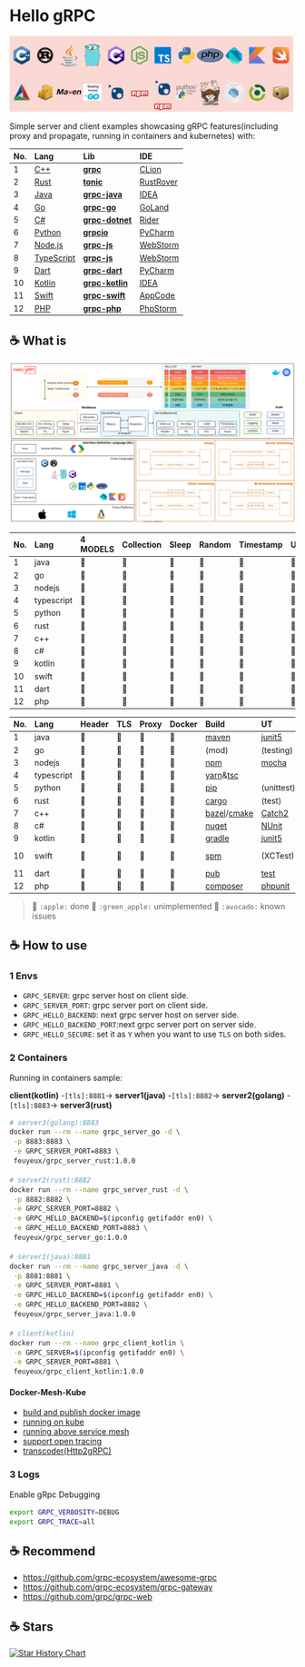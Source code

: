 <!-- markdownlint-disable MD033 MD045 -->

# Hello gRPC

<img src="diagram/build_tools.png" alt="build tools" style="width:500px" />

Simple server and client examples showcasing gRPC features(including proxy and propagate, running in containers and kubernetes) with:

| No. | Lang                         | Lib                                                             | IDE             |
|:----|:-----------------------------|:----------------------------------------------------------------|:----------------|
| 1   | [C++](hello-grpc-cpp-cmake)  | **[grpc](https://github.com/grpc/grpc/releases)**               | [CLion][15]     |
| 2   | [Rust](hello-grpc-rust)      | **[tonic](https://lib.rs/crates/tonic/versions)**               | [RustRover][31] |
| 3   | [Java](hello-grpc-java)      | **[grpc-java](https://github.com/grpc/grpc-java/releases)**     | [IDEA][4]       |
| 4   | [Go](hello-grpc-go)          | **[grpc-go](https://github.com/grpc/grpc-go/releases)**         | [GoLand][6]     |
| 5   | [C#](hello-grpc-csharp)      | **[grpc-dotnet](https://github.com/grpc/grpc-dotnet/releases)** | [Rider][20]     |
| 6   | [Python](hello-grpc-python)  | **[grpcio](https://pypi.org/project/grpcio-tools)**             | [PyCharm][12]   |
| 7   | [Node.js](hello-grpc-nodejs) | **[grpc-js](https://www.npmjs.com/package/@grpc/grpc-js)**      | [WebStorm][10]  |
| 8   | [TypeScript](hello-grpc-ts)  | **[grpc-js](https://www.npmjs.com/package/@grpc/grpc-js)**      | [WebStorm][10]  |
| 9   | [Dart](hello-grpc-dart)      | **[grpc-dart](https://pub.dev/packages/grpc)**                  | [PyCharm][12]   |
| 10  | [Kotlin](hello-grpc-kotlin)  | **[grpc-kotlin](https://github.com/grpc/grpc-kotlin/releases)** | [IDEA][4]       |
| 11  | [Swift](hello-grpc-swift)    | **[grpc-swift](https://github.com/grpc/grpc-swift/releases)**   | [AppCode][32]   |
| 12  | [PHP](hello-grpc-php)        | **[grpc-php](https://packagist.org/packages/grpc/grpc)**        | [PhpStorm][33]  |

## :coffee: What is

![grpc_diagram](diagram/hello-grpc.svg)

| No. | Lang       | 4 MODELS | Collection | Sleep | Random | Timestamp | UUID | Env |
|:----|:-----------|:---------|:-----------|:------|:-------|:----------|:-----|:----|
| 1   | java       | 🍎       | 🍎         | 🍎    | 🍎     | 🍎        | 🍎   | 🍎  |
| 2   | go         | 🍎       | 🍎         | 🍎    | 🍎     | 🍎        | 🍎   | 🍎  |
| 3   | nodejs     | 🍎       | 🍎         | 🍎    | 🍎     | 🍎        | 🍎   | 🍎  |
| 4   | typescript | 🍎       | 🍎         | 🍎    | 🍎     | 🍎        | 🍎   | 🍎  |
| 5   | python     | 🍎       | 🍎         | 🍎    | 🍎     | 🍎        | 🍎   | 🍎  |
| 6   | rust       | 🍎       | 🍎         | 🍎    | 🍎     | 🍎        | 🍎   | 🍎  |
| 7   | c++        | 🍎       | 🍎         | 🍎    | 🍎     | 🍎        | 🍎   | 🍎  |
| 8   | c#         | 🍎       | 🍎         | 🍎    | 🍎     | 🍎        | 🍎   | 🍎  |
| 9   | kotlin     | 🍎       | 🍎         | 🍎    | 🍎     | 🍎        | 🍎   | 🍎  |
| 10  | swift      | 🍎       | 🍎         | 🍎    | 🍎     | 🍎        | 🍎   | 🍎  |
| 11  | dart       | 🍎       | 🍎         | 🍎    | 🍎     | 🍎        | 🍎   | 🍎  |
| 12  | php        | 🍎       | 🍎         | 🍎    | 🍎     | 🍎        | 🍎   | 🍎  |

| No. | Lang       | Header | TLS | Proxy | Docker | Build                   | UT            | LOG             |
|:----|:-----------|:-------|:----|:------|:-------|:------------------------|:--------------|:----------------|
| 1   | java       | 🍎     | 🍎  | 🍎    | 🍎     | [maven][1]              | [junit5][2]   | [log4j2][3]     |
| 2   | go         | 🍎     | 🍎  | 🍎    | 🍎     | (mod)                   | (testing)     | [logrus][5]     |
| 3   | nodejs     | 🍎     | 🥑  | 🍎    | 🍎     | [npm][7]                | [mocha][8]    | [winston][9]    |
| 4   | typescript | 🍎     | 🍏  | 🍏    | 🍎     | [yarn][28]&[tsc][29]    |               | [winston][9]    |
| 5   | python     | 🍎     | 🍎  | 🍎    | 🍎     | [pip][11]               | (unittest)    | (logging)       |
| 6   | rust       | 🍎     | 🍎  | 🍎    | 🍎     | [cargo][13]             | (test)        | [log4rs][14]    |
| 7   | c++        | 🍎     | 🍎  | 🍎    | 🍎     | [bazel][37]/[cmake][16] | [Catch2][24]  | [glog][17]      |
| 8   | c#         | 🍎     | 🍎  | 🍎    | 🍎     | [nuget][18]             | [NUnit][30]   | [log4net][19]   |
| 9   | kotlin     | 🍎     | 🍎  | 🍎    | 🍎     | [gradle][21]            | [junit5][2]   | [log4j2][3]     |
| 10  | swift      | 🍎     | 🍏  | 🍏    | 🍎     | [spm][22]               | (XCTest)      | [swift-log][23] |
| 11  | dart       | 🍎     | 🍏  | 🍏    | 🍎     | [pub][25]               | [test][27]    | [logger][26]    |
| 12  | php        | 🍎     | 🍏  | 🍏    | 🍎     | [composer][34]          | [phpunit][35] | [log4php][36]   |

> 🍎 `:apple:` done
> 🍏 `:green_apple:` unimplemented
> 🥑 `:avocado:` known issues

## :coffee: How to use

### 1 Envs

- `GRPC_SERVER`: grpc server host on client side.
- `GRPC_SERVER_PORT`: grpc server port on client side.
- `GRPC_HELLO_BACKEND`: next grpc server host on server side.
- `GRPC_HELLO_BACKEND_PORT`:next grpc server port on server side.
- `GRPC_HELLO_SECURE`: set it as `Y` when you want to use `TLS` on both sides.

### 2 Containers

Running in containers sample:

**client(kotlin)** -`[tls]:8881`-> **server1(java)** -`[tls]:8882`-> **server2(golang)** -`[tls]:8883`-> **server3(rust)**

```bash
# server3(golang):8883
docker run --rm --name grpc_server_go -d \
 -p 8883:8883 \
 -e GRPC_SERVER_PORT=8883 \
 feuyeux/grpc_server_rust:1.0.0

# server2(rust):8882
docker run --rm --name grpc_server_rust -d \
 -p 8882:8882 \
 -e GRPC_SERVER_PORT=8882 \
 -e GRPC_HELLO_BACKEND=$(ipconfig getifaddr en0) \
 -e GRPC_HELLO_BACKEND_PORT=8883 \
 feuyeux/grpc_server_go:1.0.0

# server1(java):8881
docker run --rm --name grpc_server_java -d \
 -p 8881:8881 \
 -e GRPC_SERVER_PORT=8881 \
 -e GRPC_HELLO_BACKEND=$(ipconfig getifaddr en0) \
 -e GRPC_HELLO_BACKEND_PORT=8882 \
 feuyeux/grpc_server_java:1.0.0

# client(kotlin)
docker run --rm --name grpc_client_kotlin \
 -e GRPC_SERVER=$(ipconfig getifaddr en0) \
 -e GRPC_SERVER_PORT=8881 \
 feuyeux/grpc_client_kotlin:1.0.0
```

#### Docker-Mesh-Kube

- [build and publish docker image](docker/README.md)
- [running on kube](k8s/kube)
- [running above service mesh](k8s/mesh)
- [support open tracing](k8s/tracing)
- [transcoder(Http2gRPC)](k8s/transcoder)

### 3 Logs

Enable gRpc Debugging

```bash
export GRPC_VERBOSITY=DEBUG
export GRPC_TRACE=all
```

## :coffee: Recommend

- <https://github.com/grpc-ecosystem/awesome-grpc>
- <https://github.com/grpc-ecosystem/grpc-gateway>
- <https://github.com/grpc/grpc-web>

## :coffee: Stars

[![Star History Chart](https://api.star-history.com/svg?repos=feuyeux/hello-grpc&type=Date)](https://star-history.com/#feuyeux/hello-grpc&Date)

[1]: <https://maven.apache.org/>
[2]: <https://junit.org/junit5/>
[3]: <https://logging.apache.org/log4j>
[4]: <https://www.jetbrains.com/idea/>
[5]: <https://github.com/sirupsen/logrus>
[6]: <https://www.jetbrains.com/go/>
[7]: <https://www.npmjs.com/>
[8]: <https://www.npmjs.com/package/mocha>
[9]: <https://www.npmjs.com/package/winston>
[10]: <https://www.jetbrains.com/webstorm/>
[11]: <https://pypi.org/project/pip/>
[12]: <https://www.jetbrains.com/pycharm/>
[13]: <https://doc.rust-lang.org/cargo/>
[14]: <https://docs.rs/log4rs>
[15]: <https://www.jetbrains.com/clion/>
[16]: <https://cmake.org/>
[17]: <https://github.com/google/glog>
[18]: <https://www.nuget.org/>
[19]: <https://logging.apache.org/log>
[20]: <https://www.jetbrains.com/rider/>
[21]: <https://gradle.org/>
[22]: <https://www.swift.org/package-manager/>
[23]: <https://github.com/apple/swift-log>
[24]: <https://github.com/catchorg/Catch2>
[25]: <https://dart.dev/guides/packages>
[26]: <https://pub.dev/packages/logger>
[27]: <https://pub.dev/packages/test>
[28]: <https://yarnpkg.com/>
[29]: <https://www.typescriptlang.org/docs/handbook/compiler-options.html>
[30]: <https://nunit.org/>
[31]: <https://www.jetbrains.com/rustrover/>
<!-- [32]: <https://xcodereleases.com/> -->
[32]: <https://www.jetbrains.com/objc/>
[33]: <https://www.jetbrains.com/phpstorm/>
[34]: <https://getcomposer.org/>
[35]: <https://phpunit.de/>
[36]: <https://logging.apache.org/log4php>
[37]: <https://bazel.build/>
